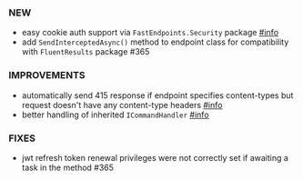 ### NEW
- easy cookie auth support via `FastEndpoints.Security` package [#info](https://fast-endpoints.com/docs/security#cookie-based-authentication)
- add `SendInterceptedAsync()` method to endpoint class for compatibility with `FluentResults` package #365

### IMPROVEMENTS
- automatically send 415 response if endpoint specifies content-types but request doesn't have any content-type headers [#info](https://discord.com/channels/933662816458645504/1064900909181718590)
- better handling of inherited `ICommandHandler` [#info](https://discord.com/channels/933662816458645504/1067599463310446592)

### FIXES
- jwt refresh token renewal privileges were not correctly set if awaiting a task in the method #365
